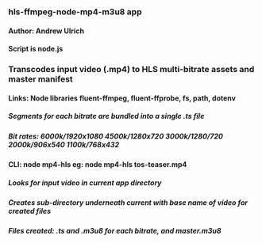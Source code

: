 






### **hls-ffmpeg-node-mp4-m3u8 app**

#### Author: Andrew Ulrich 

#### Script is node.js 

### Transcodes input video (.mp4) to HLS multi-bitrate assets and master manifest 

#### Links: Node libraries fluent-ffmpeg, fluent-ffprobe, fs, path, dotenv

##### Segments for each bitrate are bundled into a single .ts file

##### Bit rates: 6000k/1920x1080  4500k/1280x720  3000k/1280/720  2000k/906x540  1100k/768x432

#### CLI:  node mp4-hls <inputfile>  eg: node mp4-hls tos-teaser.mp4

##### Looks for input video in current app directory

##### Creates sub-directory underneath current with base name of video for created files

##### Files created: .ts and .m3u8 for each bitrate, and master.m3u8



